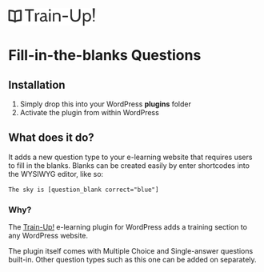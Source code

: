 <img src="https://raw.githubusercontent.com/amk221/train-up/master/docs/img/logo.png" width="173" height="35">


# Fill-in-the-blanks Questions

## Installation

1. Simply drop this into your WordPress __plugins__ folder
2. Activate the plugin from within WordPress

## What does it do?

It adds a new question type to your e-learning website that requires users to fill in the blanks. Blanks can be created easily by enter shortcodes into the WYSIWYG editor, like so:

	The sky is [question_blank correct="blue"]

### Why?

The [Train-Up!](wptrainup.co.uk) e-learning plugin for WordPress adds a training section to any WordPress website. 

The plugin itself comes with Multiple Choice and Single-answer questions built-in. Other question types such as this one can be added on separately.